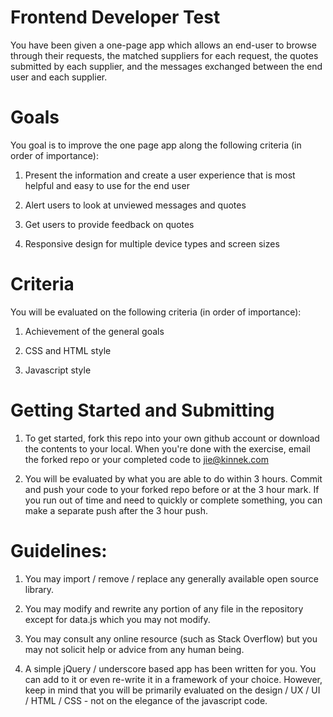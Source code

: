 Frontend Developer Test
=============

You have been given a one-page app which allows an end-user to browse through their requests, the matched suppliers for each request, the quotes submitted by each supplier, and the messages exchanged between the end user and each supplier. 

Goals
=============
You goal is to improve the one page app along the following criteria (in order of importance): 

1. Present the information and create a user experience that is most helpful and easy to use for the end user

2. Alert users to look at unviewed messages and quotes 

3. Get users to provide feedback on quotes 

4. Responsive design for multiple device types and screen sizes


Criteria
=============
You will be evaluated on the following criteria (in order of importance):

1. Achievement of the general goals

2. CSS and HTML style 

3. Javascript style 



Getting Started and Submitting
=============

1. To get started, fork this repo into your own github account or download the contents to your local. When you're done with the exercise, email the forked repo or your completed code to jie@kinnek.com

2. You will be evaluated by what you are able to do within 3 hours. Commit and push your code to your forked repo before or at the 3 hour mark. If you run out of time and need to quickly or complete something, you can make a separate push after the 3 hour push.



Guidelines: 
=============

1. You may import / remove / replace any generally available open source library.

2. You may modify and rewrite any portion of any file in the repository except for data.js which you may not modify.

3. You may consult any online resource (such as Stack Overflow) but you may not solicit help or advice from any human being. 

4. A simple jQuery / underscore based app has been written for you. You can add to it or even re-write it in a framework of your choice. However, keep in mind that you will be primarily evaluated on the design / UX / UI / HTML / CSS - not on the elegance of the javascript code.



